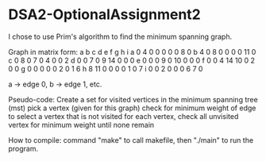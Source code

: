 # DSA2-OptionalAssignment2

I chose to use Prim's algorithm to find the minimum spanning graph.

Graph in matrix form:
	 a  b  c  d  e  f  g  h  i
  a  0  4  0  0  0  0  0  8  0
  b  4  0  8  0  0  0  0 11  0 
  c  0  8  0  7  0  4  0  0  2
  d  0  0  7  0  9 14  0  0  0 
  e  0  0  0  9  0 10  0  0  0
  f  0  0  4 14 10  0  2  0  0
  g  0  0  0  0  0  2  0  1  6
  h  8 11  0  0  0  0  1  0  7
  i  0  0  2  0  0  0  6  7  0
  
  a -> edge 0, b -> edge 1, etc.

Pseudo-code:
	Create a set for visited vertices in the minimum spanning tree (mst)
	pick a vertex (given for this graph)
	check for minimum weight of edge to select a vertex that is not visited
	for each vertex, check all unvisited vertex for minimum weight until none remain
	
How to compile:
command "make" to call makefile, then "./main" to run the program.
	
	
